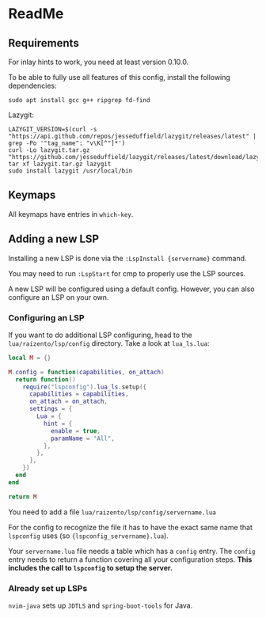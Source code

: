 # ReadMe

## Requirements
For inlay hints to work, you need at least version 0.10.0.

To be able to fully use all features of this config, install the following dependencies:

`sudo apt install gcc g++ ripgrep fd-find`

Lazygit:

```
LAZYGIT_VERSION=$(curl -s "https://api.github.com/repos/jesseduffield/lazygit/releases/latest" | grep -Po '"tag_name": "v\K[^"]*')
curl -Lo lazygit.tar.gz "https://github.com/jesseduffield/lazygit/releases/latest/download/lazygit_${LAZYGIT_VERSION}_Linux_x86_64.tar.gz"
tar xf lazygit.tar.gz lazygit
sudo install lazygit /usr/local/bin
```

## Keymaps
All keymaps have entries in `which-key`. 

## Adding a new LSP
Installing a new LSP is done via the `:LspInstall {servername}` command. 

You may need to run `:LspStart` for cmp to properly use the LSP sources. 

A new LSP will be configured using a default config. However, you can also configure an LSP on your own.

### Configuring an LSP
If you want to do additional LSP configuring, head to the `lua/raizento/lsp/config` directory. 
Take a look at `lua_ls.lua`:
```lua
local M = {}

M.config = function(capabilities, on_attach)
  return function()
    require("lspconfig").lua_ls.setup({
      capabilities = capabilities,
      on_attach = on_attach,
      settings = {
        Lua = {
          hint = {
            enable = true,
            paramName = "All",
          },
        },
      },
    })
  end
end

return M
```

You need to add a file `lua/raizento/lsp/config/servername.lua` 

For the config to recognize the file it has to have the exact same name that `lspconfig` uses (so `{lspconfig_servername}.lua`).

Your `servername.lua` file needs a table which has a `config` entry. The `config` entry needs to return a function covering all your configuration steps.
**This includes the call to `lspconfig` to setup the server.**

### Already set up LSPs
`nvim-java` sets up `JDTLS` and `spring-boot-tools` for Java.
